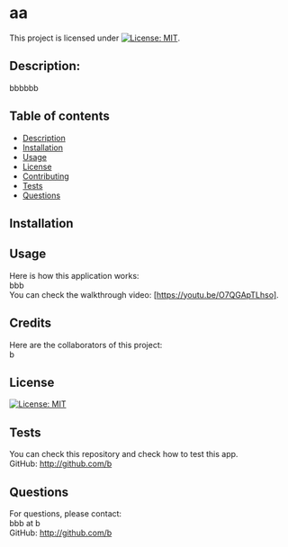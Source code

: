 # aa

 This project is licensed under [![License: MIT](https://img.shields.io/badge/License-MIT-yellow.svg)](https://opensource.org/licenses/MIT).

  
 ## Description:
 bbbbbb
    
    
 ## Table of contents
 * [Description](#description)
 * [Installation](#installation)
 * [Usage](#usage)
 * [License](#license)
 * [Contributing](#contributing)
 * [Tests](#tests)
 * [Questions](#questions)
    
 ## Installation
 

 ## Usage
 Here is how this application works: <br />
 bbb <br />
 You can check the walkthrough video: [https://youtu.be/O7QGApTLhso].

 ## Credits
 Here are the collaborators of this project:  
 b

 ## License
 [![License: MIT](https://img.shields.io/badge/License-MIT-yellow.svg)](https://opensource.org/licenses/MIT)

 ## Tests
 You can check this repository and check how to test this app. <br />
 GitHub: http://github.com/b  
 
 ## Questions
 For questions, please contact: <br />
 bbb at b <br />
 GitHub: http://github.com/b <br />